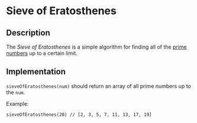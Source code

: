 # Sieve of Eratosthenes

## Description

The _Sieve of Eratosthenes_ is a simple algorithm for finding all of the [prime numbers](https://en.wikipedia.org/wiki/Prime_number) up to a certain limit.  

## Implementation

`sieveOfEratosthenes(num)` should return an array of all prime numbers up to the `num`.

Example:

```
sieveOfEratosthenes(20) // [2, 3, 5, 7, 11, 13, 17, 19]
```
